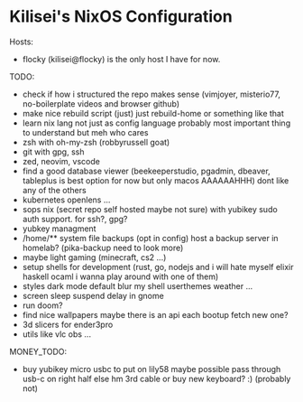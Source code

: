 # Kilisei's NixOS Configuration

Hosts:
- flocky (kilisei@flocky) is the only host I have for now.

TODO:
- check if how i structured the repo makes sense (vimjoyer, misterio77, no-boilerplate videos and browser github)
- make nice rebuild script (just) just rebuild-home or something like that
- learn nix lang not just as config language probably most important thing to understand but meh who cares
- zsh with oh-my-zsh (robbyrussell goat)
- git with gpg, ssh
- zed, neovim, vscode
- find a good database viewer (beekeeperstudio, pgadmin, dbeaver, tableplus is best option for now but only macos AAAAAAHHH) dont like any of the others
- kubernetes openlens ...
- sops nix (secret repo self hosted maybe not sure) with yubikey sudo auth support. for ssh?, gpg?
- yubkey managment
- /home/** system file backups (opt in config) host a backup server in homelab? (pika-backup need to look more)
- maybe light gaming (minecraft, cs2 ...)
- setup shells for development (rust, go, nodejs and i will hate myself elixir haskell ocaml i wanna play around with one of them)
- styles dark mode default blur my shell userthemes weather ...
- screen sleep suspend delay in gnome
- run doom?
- find nice wallpapers maybe there is an api each bootup fetch new one?
- 3d slicers for ender3pro
- utils like vlc obs ...


MONEY_TODO:
- buy yubikey micro usbc to put on lily58 maybe possible pass through usb-c on right half else hm 3rd cable or buy new keyboard? :) (probably not)
